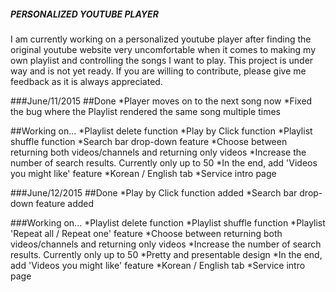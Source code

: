 ##### PERSONALIZED YOUTUBE PLAYER
I am currently working on a personalized youtube player after finding the original youtube website very uncomfortable when it comes to making my own playlist and controlling the songs I want to play. This project is under way and is not yet ready. If you are willing to contribute, please give me feedback as it is always appreciated.

###June/11/2015
##Done
*Player moves on to the next song now
*Fixed the bug where the Playlist rendered the same song multiple times

##Working on...
*Playlist delete function
*Play by Click function
*Playlist shuffle function
*Search bar drop-down feature
*Choose between returning both videos/channels and returning only videos
*Increase the number of search results. Currently only up to 50
*In the end, add 'Videos you might like' feature
*Korean / English tab
*Service intro page

###June/12/2015
##Done
*Play by Click function added
*Search bar drop-down feature added

###Working on...
*Playlist delete function
*Playlist shuffle function
*Playlist 'Repeat all / Repeat one' feature
*Choose between returning both videos/channels and returning only videos
*Increase the number of search results. Currently only up to 50
*Pretty and presentable design
*In the end, add 'Videos you might like' feature
*Korean / English tab
*Service intro page